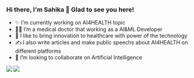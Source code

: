 ### Hi there, I'm Sahika 👋 Glad to see you here!

- ✨ I’m currently working on AI4HEALTH topic
- 👩‍⚕️ I’m a medical doctor that working as a AI&ML Developer
- 🦾 I like to bring innovation to healthcare with power of the technology
- ✍ I also write articles and make public speechs about AI4HEALTH on different platforms 
- 👯 I’m looking to collaborate on Artificial Intelligence

<a href="https://github.com/anuraghazra/github-readme-stats">
  <img align="left" src="https://github-readme-stats.vercel.app/api?username=sahikabetul&count_private=true&show_icons=true&theme=buefy" />
</a>
<a href="https://github.com/anuraghazra/convoychat">
  <img align="center" src="https://github-readme-stats.vercel.app/api/top-langs/?username=sahikabetul&theme=buefy" />
</a>

